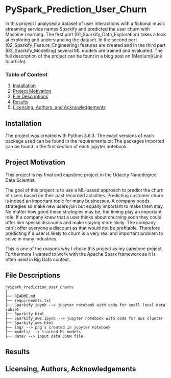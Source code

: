 # PySpark_Prediction_User_Churn
In this project I analysed a dataset of user interactions with a fictional music streaming service names Sparkify and predicted the user churn with Machine Learning.
The first part (01_Sparkify_Data_Exploration) takes a look at exploring and understanding the dataset.
In the second part (02_Sparkify_Feature_Engineering) features are created and in the third part (03_Sparkify_Modelling) several ML models are trained and evaluated.
The full description of the project can be fount in a blog post on [Medium](Link to article).

### Table of Content
1. [Installation](#installation)
2. [Project Motivation](#motivation)
3. [File Descriptions](#files)
4. [Results](#results)
5. [Licensing, Authors, and Acknowledgements](#licensing)


## Installation <a name="installation"></a>

The project was created with Python 3.6.3. The exact versions of each package used can be found in the requirements.txt
The packages imported can be found in the first section of each jupyter notebook.

## Project Motivation<a name="motivation"></a>

This project is my final and capstone project in the Udacity Nanodegree Data Scientist.

The goal of this project is to use a ML-based approach to predict the churn of users based on their past recorded activities.
Predicting customer churn is indeed an important topic for many businesses. A company needs strategies so make new users join but equally important to make them stay. No matter how good these strategies may be, the timing play an important role. If a company knew that a user thinks about churning soon they could offer him special discounts and make staying more likely. The company can't offer everyone a discount as that would not be profitable. Therefore predicting if a user is likely to churn is a very real and important problem to solve in many industries.

This is one of the reasons why I chose this project as my capstone project. Furthermore I wanted to work with the Apache Spark framework as it is often used in Big Data context.

## File Descriptions <a name="files"></a>


```
PySpark_Prediction_User_Churn/
│
├── README.md
├── requirements.txt
├── Sparkify.ipynb --> jupyter notebook with code for small local data subset
├── Sparkify.html
├── Sparkify_aws.ipynb --> jupyter notebook with code for aws cluster
├── Sparkify_aws.html
├── img/ --> png's created in jupyter notebook
├── models/ --> trained ML models
├── data/ --> input data JSON file

```


## Results<a name="results"></a>



## Licensing, Authors, Acknowledgements<a name="licensing"></a>

